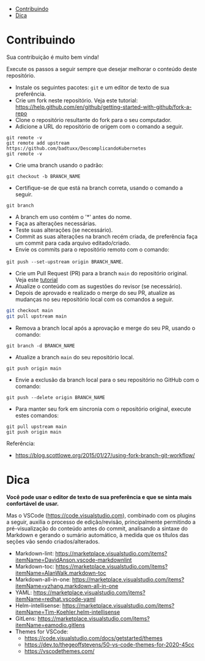 <!-- TOC -->

- [Contribuindo](#contribuindo)
- [Dica](#dica)

<!-- TOC -->

# Contribuindo

Sua contribuição é muito bem vinda!

Execute os passos a seguir sempre que desejar melhorar o conteúdo deste repositório.

* Instale os seguintes pacotes: ``git`` e um editor de texto de sua preferência.
* Crie um fork neste repositório. Veja este tutorial: https://help.github.com/en/github/getting-started-with-github/fork-a-repo
* Clone o repositório resultante do fork para o seu computador.
* Adicione a URL do repositório de origem com o comando a seguir.

```
git remote -v
git remote add upstream https://github.com/badtuxx/DescomplicandoKubernetes
git remote -v
```

* Crie uma branch usando o padrão:

```
git checkout -b BRANCH_NAME
```

* Certifique-se de que está na branch correta, usando o comando a seguir.

```
git branch
```

* A branch em uso contém o '*' antes do nome.
* Faça as alterações necessárias.
* Teste suas alterações (se necessário).
* Commit as suas alterações na branch recém criada, de preferência faça um commit para cada arquivo editado/criado.
* Envie os commits para o repositório remoto com o comando:

```git push --set-upstream origin BRANCH_NAME```.

* Crie um Pull Request (PR) para a branch `main` do repositório original. Veja este [tutorial](https://help.github.com/en/github/collaborating-with-issues-and-pull-requests/creating-a-pull-request-from-a-fork)
* Atualize o conteúdo com as sugestões do revisor (se necessário).
* Depois de aprovado e realizado o merge do seu PR, atualize as mudanças no seu repositório local com os comandos a seguir.

```bash
git checkout main
git pull upstream main
```

* Remova a branch local após a aprovação e merge do seu PR, usando o comando:

```
git branch -d BRANCH_NAME
```

* Atualize a branch ``main`` do seu repositório local.

```
git push origin main
```

* Envie a exclusão da branch local para o seu repositório no GitHub com o comando:

```
git push --delete origin BRANCH_NAME
```

* Para manter seu fork em sincronia com o repositório original, execute estes comandos:

```
git pull upstream main
git push origin main
```

Referência:
* https://blog.scottlowe.org/2015/01/27/using-fork-branch-git-workflow/

# Dica

**Você pode usar o editor de texto de sua preferência e que se sinta mais confortável de usar.**

Mas o VSCode (https://code.visualstudio.com), combinado com os plugins a seguir, auxilia o processo de edição/revisão, principalmente permitindo a pré-visualização do conteúdo antes do commit, analisando a sintaxe do Markdown e gerando o sumário automático, à medida que os títulos das seções vão sendo criados/alterados.

* Markdown-lint: https://marketplace.visualstudio.com/items?itemName=DavidAnson.vscode-markdownlint
* Markdown-toc: https://marketplace.visualstudio.com/items?itemName=AlanWalk.markdown-toc
* Markdown-all-in-one: https://marketplace.visualstudio.com/items?itemName=yzhang.markdown-all-in-one
* YAML: https://marketplace.visualstudio.com/items?itemName=redhat.vscode-yaml
* Helm-intellisense: https://marketplace.visualstudio.com/items?itemName=Tim-Koehler.helm-intellisense
* GitLens: https://marketplace.visualstudio.com/items?itemName=eamodio.gitlens
* Themes for VSCode:
    * https://code.visualstudio.com/docs/getstarted/themes
    * https://dev.to/thegeoffstevens/50-vs-code-themes-for-2020-45cc
    * https://vscodethemes.com/